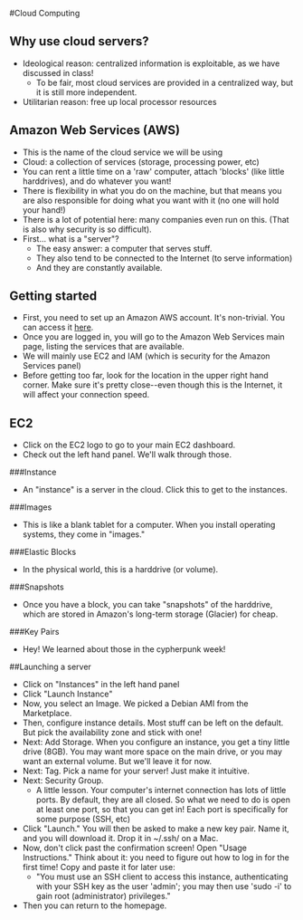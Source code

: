 #Cloud Computing

## Why use cloud servers?
+ Ideological reason: centralized information is exploitable, as we have discussed in class! 
	+ To be fair, most cloud services are provided in a centralized way, but it is still more independent.
+ Utilitarian reason: free up local processor resources

## Amazon Web Services (AWS)
+ This is the name of the cloud service we will be using
+ Cloud: a collection of services (storage, processing power, etc)
+ You can rent a little time on a 'raw' computer, attach 'blocks' (like little harddrives), and do whatever you want! 
+ There is flexibility in what you do on the machine, but that means you are also responsible for doing what you want with it (no one will hold your hand!)
+ There is a lot of potential here: many companies even run on this. (That is also why security is so difficult).
+ First... what is a "server"?
	+ The easy answer: a computer that serves stuff.
	+ They also tend to be connected to the Internet (to serve information)
	+ And they are constantly available.

## Getting started
+ First, you need to set up an Amazon AWS account. It's non-trivial. You can access it [here](aws.amazon.com).
+ Once you are logged in, you will go to the Amazon Web Services main page, listing the services that are available.
+ We will mainly use EC2 and IAM (which is security for the Amazon Services panel)
+ Before getting too far, look for the location in the upper right hand corner. Make sure it's pretty close--even though this is the Internet, it will affect your connection speed.

## EC2
+ Click on the EC2 logo to go to your main EC2 dashboard.
+ Check out the left hand panel. We'll walk through those.

###Instance
+ An "instance" is a server in the cloud. Click this to get to the instances.

###Images
+ This is like a blank tablet for a computer. When you install operating systems, they come in "images."

###Elastic Blocks
+ In the physical world, this is a harddrive (or volume).

###Snapshots
+ Once you have a block, you can take "snapshots" of the harddrive, which are stored in Amazon's long-term storage (Glacier) for cheap.

###Key Pairs
+ Hey! We learned about those in the cypherpunk week!

##Launching a server
+ Click on "Instances" in the left hand panel
+ Click "Launch Instance"
+ Now, you select an Image. We picked a Debian AMI from the Marketplace.
+ Then, configure instance details. Most stuff can be left on the default. But pick the availability zone and stick with one!
+ Next: Add Storage. When you configure an instance, you get a tiny little drive (8GB). You may want more space on the main drive, or you may want an external volume. But we'll leave it for now.
+ Next: Tag. Pick a name for your server! Just make it intuitive.
+ Next: Security Group. 
	+ A little lesson. Your computer's internet connection has lots of little ports. By default, they are all closed. So what we need to do is open at least one port, so that you can get in! Each port is specifically for some purpose (SSH, etc)
+ Click "Launch." You will then be asked to make a new key pair. Name it, and you will download it. Drop it in ~/.ssh/ on a Mac.
+ Now, don't click past the confirmation screen! Open "Usage Instructions." Think about it: you need to figure out how to log in for the first time! Copy and paste it for later use:
	+ "You must use an SSH client to access this instance, authenticating with your SSH key as the user 'admin'; you may then use 'sudo -i' to gain root (administrator) privileges."
+ Then you can return to the homepage.